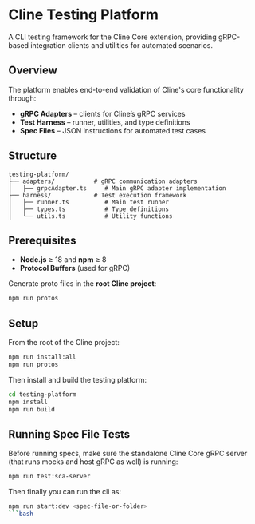 # Cline Testing Platform

A CLI testing framework for the Cline Core extension, providing gRPC-based integration clients and utilities for automated scenarios.

## Overview

The platform enables end-to-end validation of Cline's core functionality through:

- **gRPC Adapters** – clients for Cline’s gRPC services  
- **Test Harness** – runner, utilities, and type definitions  
- **Spec Files** – JSON instructions for automated test cases  

## Structure

```
testing-platform/
├── adapters/           # gRPC communication adapters
│   ├── grpcAdapter.ts     # Main gRPC adapter implementation
├── harness/            # Test execution framework
│   ├── runner.ts          # Main test runner
│   ├── types.ts           # Type definitions
│   └── utils.ts           # Utility functions
```

## Prerequisites

- **Node.js** ≥ 18 and **npm** ≥ 8  
- **Protocol Buffers** (used for gRPC)  

Generate proto files in the **root Cline project**:

```bash
npm run protos
```

## Setup

From the root of the Cline project:

```bash
npm run install:all
npm run protos
```

Then install and build the testing platform:

```bash
cd testing-platform
npm install
npm run build
```

## Running Spec File Tests

Before running specs, make sure the standalone Cline Core gRPC server (that runs mocks and host gRPC as well) is running:

```bash
npm run test:sca-server
```

Then finally you can run the cli as:

```bash
npm run start:dev <spec-file-or-folder>
```bash
